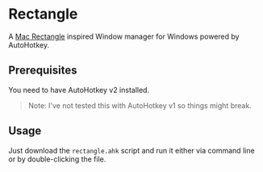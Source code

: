 # Rectangle

A [Mac Rectangle](https://github.com/rxhanson/Rectangle) inspired Window manager for Windows powered by AutoHotkey.

## Prerequisites

You need to have AutoHotkey v2 installed. 

> Note: I've not tested this with AutoHotkey v1 so things might break.

## Usage

Just download the `rectangle.ahk` script and run it either via command line or by double-clicking the file.
